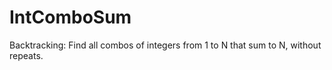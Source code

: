 IntComboSum
===========

Backtracking: Find all combos of integers from 1 to N that sum to N, without repeats.
